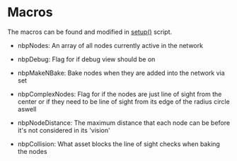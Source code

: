 # Macros

The macros can be found and modified in [setup()](/docs/setup.md) script.

- nbpNodes: An array of all nodes currently active in the network
- nbpDebug: Flag for if debug view should be on
- nbpMakeNBake: Bake nodes when they are added into the network via set
- nbpComplexNodes: Flag for if the nodes are just line of sight from the center or if they need to be line of sight from its edge of the radius circle aswell 
- nbpNodeDistance: The maximum distance that each node can be before it's not considered in its 'vision'

- nbpCollision: What asset blocks the line of sight checks when baking the nodes